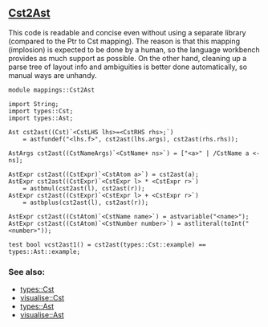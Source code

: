 ## [Cst2Ast](https://github.com/grammarware/bx-parsing/blob/master/src/mappings/Cst2Ast.rsc)

This code is readable and concise even without using a separate library
(compared to the Ptr to Cst mapping). The reason is that this mapping (implosion)
is expected to be done by a human, so the language workbench provides as much support
as possible.
On the other hand, cleaning up a parse tree of layout info and ambiguities is better done
automatically, so manual ways are unhandy.

```
module mappings::Cst2Ast

import String;
import types::Cst;
import types::Ast;

Ast cst2ast((Cst)`<CstLHS lhs>=<CstRHS rhs>;`)
    = astfundef("<lhs.f>", cst2ast(lhs.args), cst2ast(rhs.rhs));

AstArgs cst2ast((CstNameArgs)`<CstName+ ns>`) = ["<a>" | /CstName a <- ns];

AstExpr cst2ast((CstExpr)`<CstAtom a>`) = cst2ast(a); 
AstExpr cst2ast((CstExpr)`<CstExpr l> * <CstExpr r>`)
    = astbmul(cst2ast(l), cst2ast(r));
AstExpr cst2ast((CstExpr)`<CstExpr l> + <CstExpr r>`)
    = astbplus(cst2ast(l), cst2ast(r));

AstExpr cst2ast((CstAtom)`<CstName name>`) = astvariable("<name>");
AstExpr cst2ast((CstAtom)`<CstNumber number>`) = astliteral(toInt("<number>"));

test bool vcst2ast1() = cst2ast(types::Cst::example) == types::Ast::example;
```

### See also:
* [types::Cst](https://github.com/grammarware/bx-parsing/blob/master/src/types/Cst.rsc)
* [visualise::Cst](https://github.com/grammarware/bx-parsing/blob/master/src/visualise/Cst.rsc)
* [types::Ast](https://github.com/grammarware/bx-parsing/blob/master/src/types/Ast.rsc)
* [visualise::Ast](https://github.com/grammarware/bx-parsing/blob/master/src/visualise/Ast.rsc)
